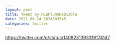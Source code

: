 ```yaml
--- 
layout: post 
title: Tweet by @LaPlumeDeDiable 
date: 2021-06-24 1624583545 
categories: twitter 
--- 
```

https://twitter.com/o/status/1408231393319174147